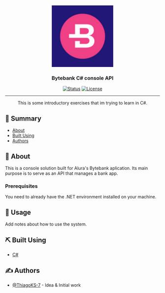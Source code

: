 <p align="center">
  <a href="" rel="noopener">
 <img width=200px height=200px src="./Byte_Bank.png" alt="Project logo"></a>
</p>

<h3 align="center">Bytebank C# console API</h3>

<div align="center">

[![Status](https://img.shields.io/badge/status-active-success.svg)]()
[![License](https://img.shields.io/badge/license-MIT-blue.svg)](/LICENSE)

</div>

---

<p align="center"> This is some introductory exercises that im trying to learn in C#.
    <br> 
</p>

## 📝 Summary

- [About](#about)
- [Built Using](#built_using)
- [Authors](#authors)

## 🧐 About <a name = "about"></a>

This is a console solution built for Alura's Bytebank aplication. Its main purpose is to serve as an API that manages a bank app.

### Prerequisites

You need to already have the .NET environment installed on your machine.

## 🎈 Usage <a name="usage"></a>

Add notes about how to use the system.

## ⛏️ Built Using <a name = "built_using"></a>

- [C#](https://docs.microsoft.com/pt-br/dotnet/csharp/)

## ✍️ Authors <a name = "authors"></a>

- [@ThiagoKS-7](https://github.com/ThiagoKS-7) - Idea & Initial work
